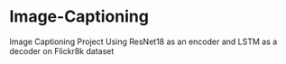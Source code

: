 # Image-Captioning
Image Captioning Project Using ResNet18 as an encoder and LSTM as a decoder on Flickr8k dataset
